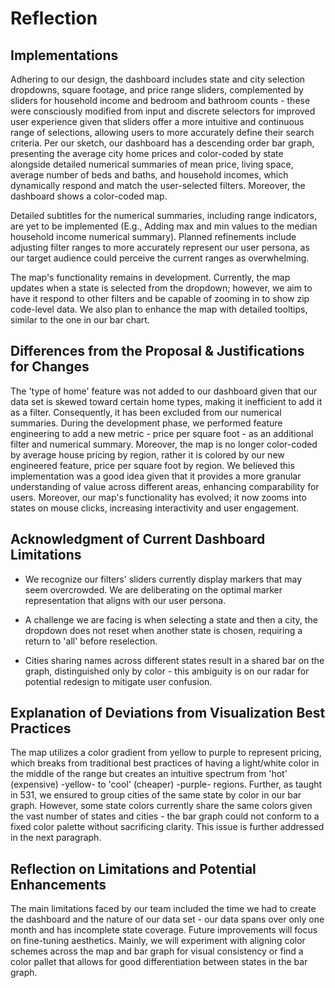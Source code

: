 # Reflection

## Implementations

Adhering to our design, the dashboard includes state and city selection dropdowns, square footage, and price range sliders, complemented by sliders for household income and bedroom and bathroom counts - these were consciously modified from input and discrete selectors for improved user experience given that sliders offer a more intuitive and continuous range of selections, allowing users to more accurately define their search criteria. Per our sketch, our dashboard has a descending order bar graph, presenting the average city home prices and color-coded by state alongside detailed numerical summaries of mean price, living space, average number of beds and baths, and household incomes, which dynamically respond and match the user-selected filters. Moreover, the dashboard shows a color-coded map.

Detailed subtitles for the numerical summaries, including range indicators, are yet to be implemented (E.g., Adding max and min values to the median household income numerical summary). Planned refinements include adjusting filter ranges to more accurately represent our user persona, as our target audience could perceive the current ranges as overwhelming.

The map's functionality remains in development. Currently, the map updates when a state is selected from the dropdown; however, we aim to have it respond to other filters and be capable of zooming in to show zip code-level data. We also plan to enhance the map with detailed tooltips, similar to the one in our bar chart.

## Differences from the Proposal & Justifications for Changes

The 'type of home' feature was not added to our dashboard given that our data set is skewed toward certain home types, making it inefficient to add it as a filter. Consequently, it has been excluded from our numerical summaries. During the development phase, we performed feature engineering to add a new metric - price per square foot - as an additional filter and numerical summary. Moreover, the map is no longer color-coded by average house pricing by region, rather it is colored by our new engineered feature, price per square foot by region. We believed this implementation was a good idea given that it provides a more granular understanding of value across different areas, enhancing comparability for users. Moreover, our map's functionality has evolved; it now zooms into states on mouse clicks, increasing interactivity and user engagement. 

## Acknowledgment of Current Dashboard Limitations

-   We recognize our filters' sliders currently display markers that may seem overcrowded. We are deliberating on the optimal marker representation that aligns with our user persona. 

-   A challenge we are facing is when selecting a state and then a city, the dropdown does not reset when another state is chosen, requiring a return to 'all' before reselection.

-   Cities sharing names across different states result in a shared bar on the graph, distinguished only by color - this ambiguity is on our radar for potential redesign to mitigate user confusion. 

## Explanation of Deviations from Visualization Best Practices

The map utilizes a color gradient from yellow to purple to represent pricing, which breaks from traditional best practices of having a light/white color in the middle of the range but creates an intuitive spectrum from 'hot' (expensive) -yellow- to 'cool' (cheaper) -purple- regions. Further, as taught in 531, we ensured to group cities of the same state by color in our bar graph. However, some state colors currently share the same colors given the vast number of states and cities - the bar graph could not conform to a fixed color palette without sacrificing clarity. This issue is further addressed in the next paragraph. 

## Reflection on Limitations and Potential Enhancements

The main limitations faced by our team included the time we had to create the dashboard and the nature of our data set - our data spans over only one month and has incomplete state coverage. Future improvements will focus on fine-tuning aesthetics. Mainly, we will experiment with aligning color schemes across the map and bar graph for visual consistency or find a color pallet that allows for good differentiation between states in the bar graph.
